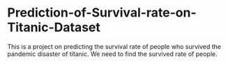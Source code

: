 # Prediction-of-Survival-rate-on-Titanic-Dataset
This is a project on predicting the survival rate of people who survived the pandemic disaster of titanic. We need to find the survived rate of people.
